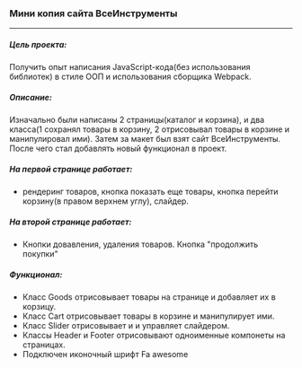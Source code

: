 ### Мини копия сайта ВсеИнструменты
___
##### Цель проекта: 
Получить опыт написания JavaScript-кода(без использования библиотек) в стиле ООП и использования сборщика Webpack.
##### Описание:
Изначально были написаны 2 страницы(каталог и корзина), и два класса(1 сохранял товары в корзину, 2 отрисовывал товары в корзине и манипулировал ими). Затем за макет был взят сайт ВсеИнструменты. После чего стал добавлять новый функционал в проект. 
##### На первой странице работает:
* рендеринг товаров, кнопка показать еще товары, кнопка перейти  корзину(в правом верхнем углу), слайдер.
##### На второй странице работает:
* Кнопки довавления, удаления товаров. Кнопка "продолжить покупки"


##### Функционал: 
* Класс Goods отрисовывает товары на странице и добавляет их в корзицу.
* Класс Cart отрисовывает товары в корзине и манипулирует ими.
* Класс Slider отрисовывает и и управляет слайдером. 
* Классы Header и Footer отрисовывают одноименные компонеты на страницах.
* Подключен иконочный шрифт Fa awesome